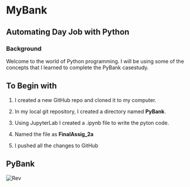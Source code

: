 # MyBank
## Automating Day Job with Python
### Background
Welcome to the world of Python programming. I will be using some of the concepts that I learned to complete the PyBank casestudy. 

## To Begin with
  1) I created a new GitHub repo and cloned it to my computer.
  
  2) In my local git repository, I created a directory named **PyBank**.
  3) Using JupyterLab I created a .ipynb file to write the pyton code.
  4) Named the file as **FinalAssig_2a**
  5) I pushed all the changes to GitHub

## PyBank
 ![Rev](/images/Revenue_Analytics_Logo)

